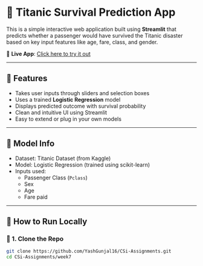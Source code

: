 # 🚢 Titanic Survival Prediction App

This is a simple interactive web application built using **Streamlit** that predicts whether a passenger would have survived the Titanic disaster based on key input features like age, fare, class, and gender.

🔗 **Live App**: [Click here to try it out]((https://deathprediction-n2cbafan4mvosiesxtmrrx.streamlit.app/))

---

## 📌 Features

- Takes user inputs through sliders and selection boxes
- Uses a trained **Logistic Regression** model
- Displays predicted outcome with survival probability
- Clean and intuitive UI using Streamlit
- Easy to extend or plug in your own models

---

## 🧠 Model Info

- Dataset: Titanic Dataset (from Kaggle)
- Model: Logistic Regression (trained using scikit-learn)
- Inputs used:
  - Passenger Class (`Pclass`)
  - Sex
  - Age
  - Fare paid

---

## 🚀 How to Run Locally

### 🔹 1. Clone the Repo
```bash
git clone https://github.com/YashGunjal16/CSi-Assignments.git
cd CSi-Assignments/week7
